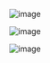 ![image](https://user-images.githubusercontent.com/68805670/157437664-31f08453-fa8b-4cc6-9729-833389697ae5.png)


![image](https://user-images.githubusercontent.com/68805670/157437766-171b13f4-5d9b-44b5-9432-7fd63f4ab991.png)


![image](https://user-images.githubusercontent.com/68805670/157437979-082a2844-af0b-492a-97b9-ad416af134ae.png)

